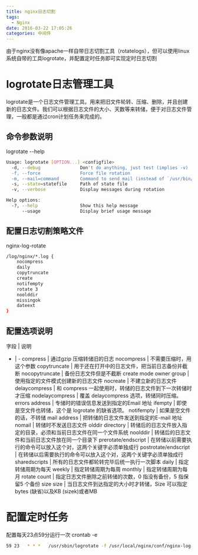```yaml
---
title: nginx日志切割
tags:
  - Nginx
date: 2016-03-22 17:05:26
categories: 中间件
---
```



由于nginx没有像apache一样自带日志切割工具（rotatelogs），但可以使用linux系统自带的工具logrotate，并配置定时任务即可实现定时日志切割

# logrotate日志管理工具

logrotate是一个日志文件管理工具。用来把旧文件轮转、压缩、删除，并且创建新的日志文件。我们可以根据日志文件的大小、天数等来转储，便于对日志文件管理，一般都是通过cron计划任务来完成的。

## 命令参数说明

logrotate --help
```bash
Usage: logrotate [OPTION...] <configfile>
  -d, --debug               Don't do anything, just test (implies -v)
  -f, --force               Force file rotation
  -m, --mail=command        Command to send mail (instead of `/usr/bin/mail')
  -s, --state=statefile     Path of state file
  -v, --verbose             Display messages during rotation

Help options:
  -?, --help                Show this help message
      --usage               Display brief usage message
```

<!-- more -->

## 配置日志切割策略文件

nginx-log-rotate
```bash
/log/nginx/*.log {
    nocompress
    daily
    copytruncate
    create
    notifempty
    rotate 3
    noolddir
    missingok
    dateext
}
```

## 配置选项说明
字段 | 说明
- | -
compress | 通过gzip 压缩转储旧的日志
nocompress | 不需要压缩时，用这个参数
copytruncate | 用于还在打开中的日志文件，把当前日志备份并截断
nocopytruncate | 备份日志文件但是不截断
create mode owner group | 使用指定的文件模式创建新的日志文件
nocreate | 不建立新的日志文件
delaycompress | 和 compress 一起使用时，转储的日志文件到下一次转储时才压缩
nodelaycompress | 覆盖 delaycompress 选项，转储同时压缩。
errors address | 专储时的错误信息发送到指定的Email 地址
ifempty | 即使是空文件也转储，这个是 logrotate 的缺省选项。
notifempty | 如果是空文件的话，不转储
mail address | 把转储的日志文件发送到指定的E-mail 地址
nomail | 转储时不发送日志文件
olddir directory | 转储后的日志文件放入指定的目录，必须和当前日志文件在同一个文件系统
noolddir | 转储后的日志文件和当前日志文件放在同一个目录下
prerotate/endscript | 在转储以前需要执行的命令可以放入这个对，这两个关键字必须单独成行
postrotate/endscript | 在转储以后需要执行的命令可以放入这个对，这两个关键字必须单独成行
sharedscripts | 所有的日志文件都轮转完毕后统一执行一次脚本
daily | 指定转储周期为每天
weekly | 指定转储周期为每周
monthly | 指定转储周期为每月
rotate count | 指定日志文件删除之前转储的次数，0 指没有备份，5 指保留5 个备份
size size | 当日志文件到达指定的大小时才转储，Size 可以指定 bytes (缺省)以及KB (sizek)或者MB

# 配置定时任务
配置每天23点59分运行一次
crontab -e
```bash
59 23   * * *   /usr/sbin/logrotate -f /usr/local/nginx/conf/nginx-log-rotate
```

